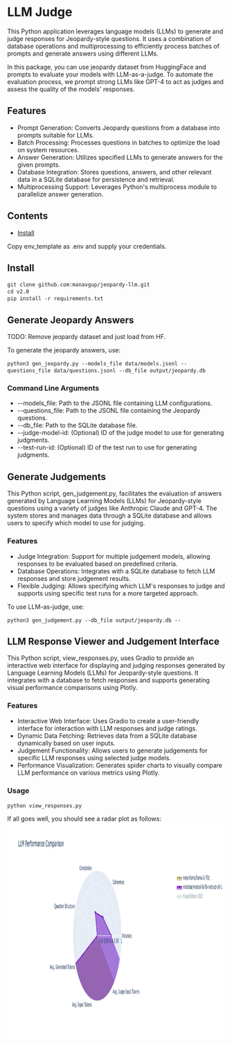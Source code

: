# LLM Judge

This Python application leverages language models (LLMs) to generate and judge responses for Jeopardy-style questions. It uses a combination of database operations and multiprocessing to efficiently process batches of prompts and generate answers using different LLMs. 

In this package, you can use jeopardy dataset from HuggingFace and prompts to evaluate your models with LLM-as-a-judge.
To automate the evaluation process, we prompt strong LLMs like GPT-4 to act as judges and assess the quality of the models' responses.


## Features
- Prompt Generation: Converts Jeopardy questions from a database into prompts suitable for LLMs.
- Batch Processing: Processes questions in batches to optimize the load on system resources.
- Answer Generation: Utilizes specified LLMs to generate answers for the given prompts.
- Database Integration: Stores questions, answers, and other relevant data in a SQLite database for persistence and retrieval.
- Multiprocessing Support: Leverages Python's multiprocess module to parallelize answer generation.

## Contents
- [Install](#install)

Copy env_template as .env and supply your credentials.


## Install
```
git clone github.com:manavgup/jeopardy-llm.git
cd v2.0
pip install -r requirements.txt
```

## Generate Jeopardy Answers
TODO: Remove jeopardy dataset and just load from HF.

To generate the jeopardy answers, use:

```
python3 gen_jeopardy.py --models_file data/models.jsonl --questions_file data/questions.jsonl --db_file output/jeopardy.db
```
### Command Line Arguments
- --models_file: Path to the JSONL file containing LLM configurations.
- --questions_file: Path to the JSONL file containing the Jeopardy questions.
- --db_file: Path to the SQLite database file.
- --judge-model-id: (Optional) ID of the judge model to use for generating judgments.
- --test-run-id: (Optional) ID of the test run to use for generating judgments.

## Generate Judgements
This Python script, gen_judgement.py, facilitates the evaluation of answers generated by Language Learning Models (LLMs) for Jeopardy-style questions using a variety of judges like Anthropic Claude and GPT-4. The system stores and manages data through a SQLite database and allows users to specify which model to use for judging.

### Features
- Judge Integration: Support for multiple judgement models, allowing responses to be evaluated based on predefined criteria.
- Database Operations: Integrates with a SQLite database to fetch LLM responses and store judgement results.
- Flexible Judging: Allows specifying which LLM's responses to judge and supports using specific test runs for a more targeted approach.

To use LLM-as-judge, use:

```
python3 gen_judgement.py --db_file output/jeopardy.db --
```

## LLM Response Viewer and Judgement Interface

This Python script, view_responses.py, uses Gradio to provide an interactive web interface for displaying and judging responses generated by Language Learning Models (LLMs) for Jeopardy-style questions. It integrates with a database to fetch responses and supports generating visual performance comparisons using Plotly.

### Features
- Interactive Web Interface: Uses Gradio to create a user-friendly interface for interaction with LLM responses and judge ratings.
- Dynamic Data Fetching: Retrieves data from a SQLite database dynamically based on user inputs.
- Judgement Functionality: Allows users to generate judgements for specific LLM responses using selected judge models.
- Performance Visualization: Generates spider charts to visually compare LLM performance on various metrics using Plotly.

### Usage
```
python view_responses.py
```

If all goes well, you should see a radar plot as follows:
<img src="v2.0/output/newplot.png" width="800" height="500">
